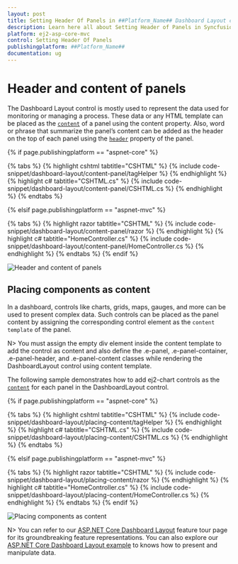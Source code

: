 ```yaml
---
layout: post
title: Setting Header Of Panels in ##Platform_Name## Dashboard Layout control
description: Learn here all about Setting Header of Panels in Syncfusion ##Platform_Name## Dashboard Layout control of Syncfusion Essential JS 2 and more.
platform: ej2-asp-core-mvc
control: Setting Header Of Panels
publishingplatform: ##Platform_Name##
documentation: ug
---
```



# Header and content of panels

The Dashboard Layout control is mostly used to represent the data used for monitoring or managing a process. These data or any HTML template can be placed as the [`content`](https://help.syncfusion.com/cr/cref_files/aspnetcore-js2/Syncfusion.EJ2~Syncfusion.EJ2.Layouts.DashboardLayoutPanel~Content.html) of a panel using the content property. Also, word or phrase that summarize the panel’s content can be added as the header on the top of each panel using the [`header`](https://help.syncfusion.com/cr/cref_files/aspnetcore-js2/Syncfusion.EJ2~Syncfusion.EJ2.Layouts.DashboardLayoutPanel~Header.html) property of the panel.

{% if page.publishingplatform == "aspnet-core" %}

{% tabs %}
{% highlight cshtml tabtitle="CSHTML" %}
{% include code-snippet/dashboard-layout/content-panel/tagHelper %}
{% endhighlight %}
{% highlight c# tabtitle="CSHTML.cs" %}
{% include code-snippet/dashboard-layout/content-panel/CSHTML.cs %}
{% endhighlight %}
{% endtabs %}

{% elsif page.publishingplatform == "aspnet-mvc" %}

{% tabs %}
{% highlight razor tabtitle="CSHTML" %}
{% include code-snippet/dashboard-layout/content-panel/razor %}
{% endhighlight %}
{% highlight c# tabtitle="HomeController.cs" %}
{% include code-snippet/dashboard-layout/content-panel/HomeController.cs %}
{% endhighlight %}
{% endtabs %}
{% endif %}

![Header and content of panels](./../images/content_panel.PNG)

## Placing components as content

In a dashboard, controls like charts, grids, maps, gauges, and more can be used to present complex data. Such controls can be placed as the panel content by assigning the corresponding control element as the `content template` of the panel.

N> You must assign the empty div element inside the content template to add the control as content and also define the .e-panel, .e-panel-container, .e-panel-header, and .e-panel-content classes while rendering the DashboardLayout control using content template.

The following sample demonstrates how to add ej2-chart controls as the [`content`](https://help.syncfusion.com/cr/cref_files/aspnetcore-js2/Syncfusion.EJ2~Syncfusion.EJ2.Layouts.DashboardLayoutPanel~Content.html) for each panel in the DashboardLayout control.

{% if page.publishingplatform == "aspnet-core" %}

{% tabs %}
{% highlight cshtml tabtitle="CSHTML" %}
{% include code-snippet/dashboard-layout/placing-content/tagHelper %}
{% endhighlight %}
{% highlight c# tabtitle="CSHTML.cs" %}
{% include code-snippet/dashboard-layout/placing-content/CSHTML.cs %}
{% endhighlight %}
{% endtabs %}

{% elsif page.publishingplatform == "aspnet-mvc" %}

{% tabs %}
{% highlight razor tabtitle="CSHTML" %}
{% include code-snippet/dashboard-layout/placing-content/razor %}
{% endhighlight %}
{% highlight c# tabtitle="HomeController.cs" %}
{% include code-snippet/dashboard-layout/placing-content/HomeController.cs %}
{% endhighlight %}
{% endtabs %}
{% endif %}

![Placing components as content](./../images/dragging_handler.PNG)

N> You can refer to our [ASP.NET Core Dashboard Layout](https://www.syncfusion.com/aspnet-core-ui-controls/dashboard-layout) feature tour page for its groundbreaking feature representations. You can also explore our [ASP.NET Core Dashboard Layout example](https://ej2.syncfusion.com/aspnetcore/DashboardLayout/DefaultFunctionalities#/material) to knows how to present and manipulate data.